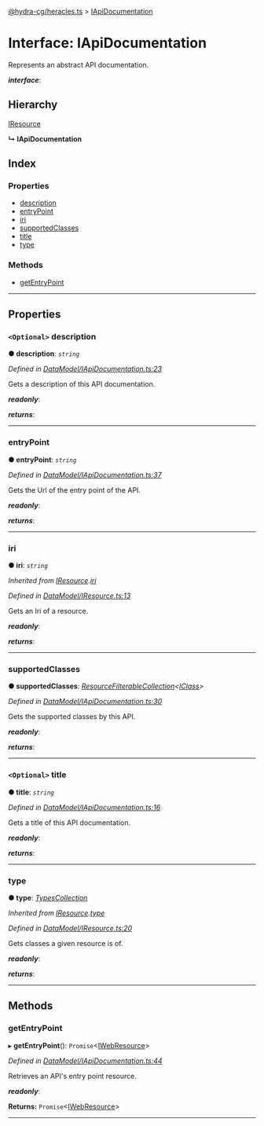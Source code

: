 [@hydra-cg/heracles.ts](../README.md) > [IApiDocumentation](../interfaces/iapidocumentation.md)

# Interface: IApiDocumentation

Represents an abstract API documentation.

*__interface__*: 

## Hierarchy

 [IResource](iresource.md)

**↳ IApiDocumentation**

## Index

### Properties

* [description](iapidocumentation.md#description)
* [entryPoint](iapidocumentation.md#entrypoint)
* [iri](iapidocumentation.md#iri)
* [supportedClasses](iapidocumentation.md#supportedclasses)
* [title](iapidocumentation.md#title)
* [type](iapidocumentation.md#type)

### Methods

* [getEntryPoint](iapidocumentation.md#getentrypoint)

---

## Properties

<a id="description"></a>

### `<Optional>` description

**● description**: *`string`*

*Defined in [DataModel/IApiDocumentation.ts:23](https://github.com/alien-mcl/Heracles.ts/blob/master/src/DataModel/IApiDocumentation.ts#L23)*

Gets a description of this API documentation.

*__readonly__*: 

*__returns__*: 

___
<a id="entrypoint"></a>

###  entryPoint

**● entryPoint**: *`string`*

*Defined in [DataModel/IApiDocumentation.ts:37](https://github.com/alien-mcl/Heracles.ts/blob/master/src/DataModel/IApiDocumentation.ts#L37)*

Gets the Url of the entry point of the API.

*__readonly__*: 

*__returns__*: 

___
<a id="iri"></a>

###  iri

**● iri**: *`string`*

*Inherited from [IResource](iresource.md).[iri](iresource.md#iri)*

*Defined in [DataModel/IResource.ts:13](https://github.com/alien-mcl/Heracles.ts/blob/master/src/DataModel/IResource.ts#L13)*

Gets an Iri of a resource.

*__readonly__*: 

*__returns__*: 

___
<a id="supportedclasses"></a>

###  supportedClasses

**● supportedClasses**: *[ResourceFilterableCollection](../classes/resourcefilterablecollection.md)<[IClass](iclass.md)>*

*Defined in [DataModel/IApiDocumentation.ts:30](https://github.com/alien-mcl/Heracles.ts/blob/master/src/DataModel/IApiDocumentation.ts#L30)*

Gets the supported classes by this API.

*__readonly__*: 

*__returns__*: 

___
<a id="title"></a>

### `<Optional>` title

**● title**: *`string`*

*Defined in [DataModel/IApiDocumentation.ts:16](https://github.com/alien-mcl/Heracles.ts/blob/master/src/DataModel/IApiDocumentation.ts#L16)*

Gets a title of this API documentation.

*__readonly__*: 

*__returns__*: 

___
<a id="type"></a>

###  type

**● type**: *[TypesCollection](../classes/typescollection.md)*

*Inherited from [IResource](iresource.md).[type](iresource.md#type)*

*Defined in [DataModel/IResource.ts:20](https://github.com/alien-mcl/Heracles.ts/blob/master/src/DataModel/IResource.ts#L20)*

Gets classes a given resource is of.

*__readonly__*: 

*__returns__*: 

___

## Methods

<a id="getentrypoint"></a>

###  getEntryPoint

▸ **getEntryPoint**(): `Promise`<[IWebResource](iwebresource.md)>

*Defined in [DataModel/IApiDocumentation.ts:44](https://github.com/alien-mcl/Heracles.ts/blob/master/src/DataModel/IApiDocumentation.ts#L44)*

Retrieves an API's entry point resource.

*__readonly__*: 

**Returns:** `Promise`<[IWebResource](iwebresource.md)>

___

